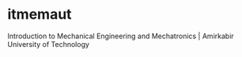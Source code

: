 # itmemaut
Introduction to Mechanical Engineering and Mechatronics | Amirkabir University of Technology

